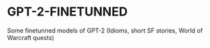 # GPT-2-FINETUNNED
Some finetunned models of GPT-2 (Idioms, short SF stories, World of Warcraft quests)
